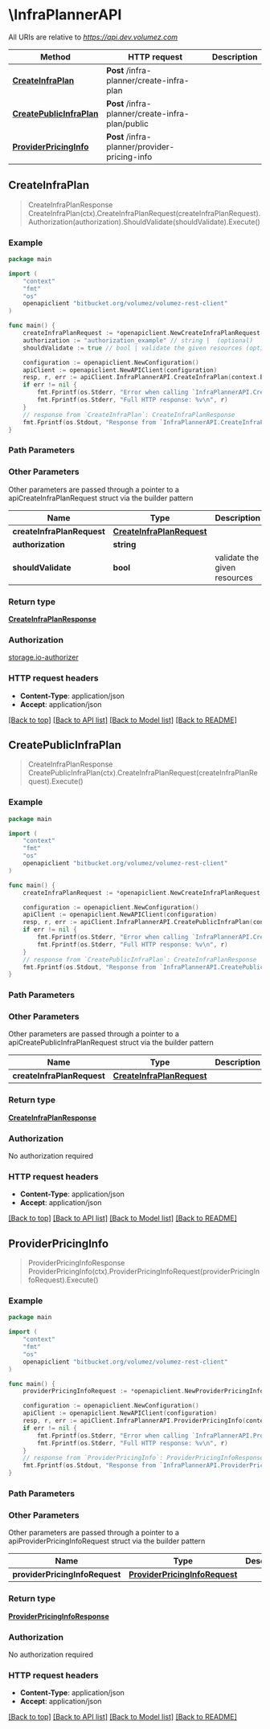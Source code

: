 # \InfraPlannerAPI

All URIs are relative to *https://api.dev.volumez.com*

Method | HTTP request | Description
------------- | ------------- | -------------
[**CreateInfraPlan**](InfraPlannerAPI.md#CreateInfraPlan) | **Post** /infra-planner/create-infra-plan | 
[**CreatePublicInfraPlan**](InfraPlannerAPI.md#CreatePublicInfraPlan) | **Post** /infra-planner/create-infra-plan/public | 
[**ProviderPricingInfo**](InfraPlannerAPI.md#ProviderPricingInfo) | **Post** /infra-planner/provider-pricing-info | 



## CreateInfraPlan

> CreateInfraPlanResponse CreateInfraPlan(ctx).CreateInfraPlanRequest(createInfraPlanRequest).Authorization(authorization).ShouldValidate(shouldValidate).Execute()



### Example

```go
package main

import (
	"context"
	"fmt"
	"os"
	openapiclient "bitbucket.org/volumez/volumez-rest-client"
)

func main() {
	createInfraPlanRequest := *openapiclient.NewCreateInfraPlanRequest(openapiclient.CloudProviderType("aws"), *openapiclient.NewCreateInfraPlanRequestPolicy(), int32(123)) // CreateInfraPlanRequest | 
	authorization := "authorization_example" // string |  (optional)
	shouldValidate := true // bool | validate the given resources (optional) (default to true)

	configuration := openapiclient.NewConfiguration()
	apiClient := openapiclient.NewAPIClient(configuration)
	resp, r, err := apiClient.InfraPlannerAPI.CreateInfraPlan(context.Background()).CreateInfraPlanRequest(createInfraPlanRequest).Authorization(authorization).ShouldValidate(shouldValidate).Execute()
	if err != nil {
		fmt.Fprintf(os.Stderr, "Error when calling `InfraPlannerAPI.CreateInfraPlan``: %v\n", err)
		fmt.Fprintf(os.Stderr, "Full HTTP response: %v\n", r)
	}
	// response from `CreateInfraPlan`: CreateInfraPlanResponse
	fmt.Fprintf(os.Stdout, "Response from `InfraPlannerAPI.CreateInfraPlan`: %v\n", resp)
}
```

### Path Parameters



### Other Parameters

Other parameters are passed through a pointer to a apiCreateInfraPlanRequest struct via the builder pattern


Name | Type | Description  | Notes
------------- | ------------- | ------------- | -------------
 **createInfraPlanRequest** | [**CreateInfraPlanRequest**](CreateInfraPlanRequest.md) |  | 
 **authorization** | **string** |  | 
 **shouldValidate** | **bool** | validate the given resources | [default to true]

### Return type

[**CreateInfraPlanResponse**](CreateInfraPlanResponse.md)

### Authorization

[storage.io-authorizer](../README.md#storage.io-authorizer)

### HTTP request headers

- **Content-Type**: application/json
- **Accept**: application/json

[[Back to top]](#) [[Back to API list]](../README.md#documentation-for-api-endpoints)
[[Back to Model list]](../README.md#documentation-for-models)
[[Back to README]](../README.md)


## CreatePublicInfraPlan

> CreateInfraPlanResponse CreatePublicInfraPlan(ctx).CreateInfraPlanRequest(createInfraPlanRequest).Execute()



### Example

```go
package main

import (
	"context"
	"fmt"
	"os"
	openapiclient "bitbucket.org/volumez/volumez-rest-client"
)

func main() {
	createInfraPlanRequest := *openapiclient.NewCreateInfraPlanRequest(openapiclient.CloudProviderType("aws"), *openapiclient.NewCreateInfraPlanRequestPolicy(), int32(123)) // CreateInfraPlanRequest | 

	configuration := openapiclient.NewConfiguration()
	apiClient := openapiclient.NewAPIClient(configuration)
	resp, r, err := apiClient.InfraPlannerAPI.CreatePublicInfraPlan(context.Background()).CreateInfraPlanRequest(createInfraPlanRequest).Execute()
	if err != nil {
		fmt.Fprintf(os.Stderr, "Error when calling `InfraPlannerAPI.CreatePublicInfraPlan``: %v\n", err)
		fmt.Fprintf(os.Stderr, "Full HTTP response: %v\n", r)
	}
	// response from `CreatePublicInfraPlan`: CreateInfraPlanResponse
	fmt.Fprintf(os.Stdout, "Response from `InfraPlannerAPI.CreatePublicInfraPlan`: %v\n", resp)
}
```

### Path Parameters



### Other Parameters

Other parameters are passed through a pointer to a apiCreatePublicInfraPlanRequest struct via the builder pattern


Name | Type | Description  | Notes
------------- | ------------- | ------------- | -------------
 **createInfraPlanRequest** | [**CreateInfraPlanRequest**](CreateInfraPlanRequest.md) |  | 

### Return type

[**CreateInfraPlanResponse**](CreateInfraPlanResponse.md)

### Authorization

No authorization required

### HTTP request headers

- **Content-Type**: application/json
- **Accept**: application/json

[[Back to top]](#) [[Back to API list]](../README.md#documentation-for-api-endpoints)
[[Back to Model list]](../README.md#documentation-for-models)
[[Back to README]](../README.md)


## ProviderPricingInfo

> ProviderPricingInfoResponse ProviderPricingInfo(ctx).ProviderPricingInfoRequest(providerPricingInfoRequest).Execute()



### Example

```go
package main

import (
	"context"
	"fmt"
	"os"
	openapiclient "bitbucket.org/volumez/volumez-rest-client"
)

func main() {
	providerPricingInfoRequest := *openapiclient.NewProviderPricingInfoRequest(openapiclient.CloudProviderType("aws"), int32(123), int32(123)) // ProviderPricingInfoRequest | 

	configuration := openapiclient.NewConfiguration()
	apiClient := openapiclient.NewAPIClient(configuration)
	resp, r, err := apiClient.InfraPlannerAPI.ProviderPricingInfo(context.Background()).ProviderPricingInfoRequest(providerPricingInfoRequest).Execute()
	if err != nil {
		fmt.Fprintf(os.Stderr, "Error when calling `InfraPlannerAPI.ProviderPricingInfo``: %v\n", err)
		fmt.Fprintf(os.Stderr, "Full HTTP response: %v\n", r)
	}
	// response from `ProviderPricingInfo`: ProviderPricingInfoResponse
	fmt.Fprintf(os.Stdout, "Response from `InfraPlannerAPI.ProviderPricingInfo`: %v\n", resp)
}
```

### Path Parameters



### Other Parameters

Other parameters are passed through a pointer to a apiProviderPricingInfoRequest struct via the builder pattern


Name | Type | Description  | Notes
------------- | ------------- | ------------- | -------------
 **providerPricingInfoRequest** | [**ProviderPricingInfoRequest**](ProviderPricingInfoRequest.md) |  | 

### Return type

[**ProviderPricingInfoResponse**](ProviderPricingInfoResponse.md)

### Authorization

No authorization required

### HTTP request headers

- **Content-Type**: application/json
- **Accept**: application/json

[[Back to top]](#) [[Back to API list]](../README.md#documentation-for-api-endpoints)
[[Back to Model list]](../README.md#documentation-for-models)
[[Back to README]](../README.md)

